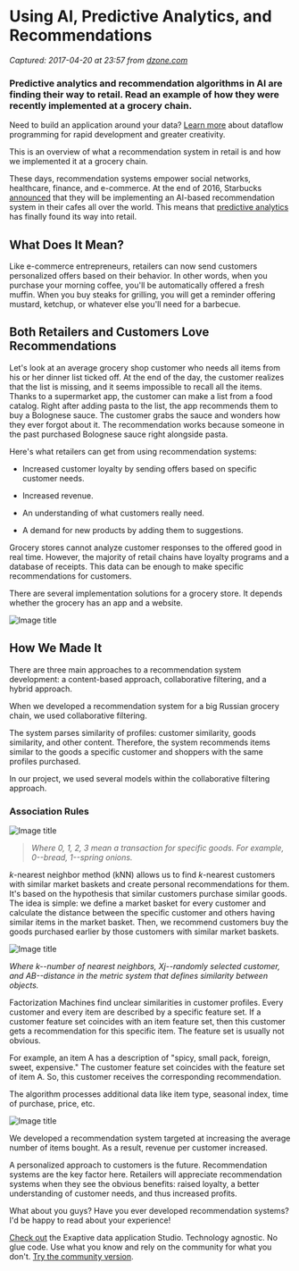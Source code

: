 # Using AI, Predictive Analytics, and Recommendations

_Captured: 2017-04-20 at 23:57 from [dzone.com](https://dzone.com/articles/powered-by-ai-how-to-use-recommendation-system-in?edition=292902&utm_source=Daily%20Digest&utm_medium=email&utm_campaign=dd%202017-04-20)_

### Predictive analytics and recommendation algorithms in AI are finding their way to retail. Read an example of how they were recently implemented at a grocery chain.

Need to build an application around your data? [Learn more](https://dzone.com/go?i=200129&u=http%3A%2F%2Fhubs.ly%2FH06Pr9h0) about dataflow programming for rapid development and greater creativity.

This is an overview of what a recommendation system in retail is and how we implemented it at a grocery chain.

These days, recommendation systems empower social networks, healthcare, finance, and e-commerce. At the end of 2016, Starbucks [announced](http://www.businessinsider.com/starbucks-develops-personalization-system-2016-12) that they will be implementing an AI-based recommendation system in their cafes all over the world. This means that [predictive analytics](http://www.predictiveanalyticstoday.com/what-is-predictive-analytics/) has finally found its way into retail.

## What Does It Mean?

Like e-commerce entrepreneurs, retailers can now send customers personalized offers based on their behavior. In other words, when you purchase your morning coffee, you'll be automatically offered a fresh muffin. When you buy steaks for grilling, you will get a reminder offering mustard, ketchup, or whatever else you'll need for a barbecue.

## Both Retailers and Customers Love Recommendations

Let's look at an average grocery shop customer who needs all items from his or her dinner list ticked off. At the end of the day, the customer realizes that the list is missing, and it seems impossible to recall all the items. Thanks to a supermarket app, the customer can make a list from a food catalog. Right after adding pasta to the list, the app recommends them to buy a Bolognese sauce. The customer grabs the sauce and wonders how they ever forgot about it. The recommendation works because someone in the past purchased Bolognese sauce right alongside pasta.

Here's what retailers can get from using recommendation systems:

  * Increased customer loyalty by sending offers based on specific customer needs.

  * Increased revenue.

  * An understanding of what customers really need.

  * A demand for new products by adding them to suggestions.

Grocery stores cannot analyze customer responses to the offered good in real time. However, the majority of retail chains have loyalty programs and a database of receipts. This data can be enough to make specific recommendations for customers.

There are several implementation solutions for a grocery store. It depends whether the grocery has an app and a website.

![Image title](https://dzone.com/storage/temp/4990151-operation-principle-of-the-recommendation-system.png)

## How We Made It

There are three main approaches to a recommendation system development: a content-based approach, collaborative filtering, and a hybrid approach.

When we developed a recommendation system for a big Russian grocery chain, we used collaborative filtering.

The system parses similarity of profiles: customer similarity, goods similarity, and other content. Therefore, the system recommends items similar to the goods a specific customer and shoppers with the same profiles purchased.

In our project, we used several models within the collaborative filtering approach.

### Association Rules

![Image title](https://dzone.com/storage/temp/4990223-bigram-rules-the-model-in-our-project.png)

> _Where 0, 1, 2, 3 mean a transaction for specific goods. For example, 0--bread, 1--spring onions._

_k_-nearest neighbor method (kNN) allows us to find _k_-nearest customers with similar market baskets and create personal recommendations for them. It's based on the hypothesis that similar customers purchase similar goods. The idea is simple: we define a market basket for every customer and calculate the distance between the specific customer and others having similar items in the market basket. Then, we recommend customers buy the goods purchased earlier by those customers with similar market baskets.

![Image title](https://dzone.com/storage/temp/4990233-k-nearest-neighbor-method.png)

_Where k--number of nearest neighbors, Xj--randomly selected customer, and AB--distance in the metric system that defines similarity between objects._

Factorization Machines find unclear similarities in customer profiles. Every customer and every item are described by a specific feature set. If a customer feature set coincides with an item feature set, then this customer gets a recommendation for this specific item. The feature set is usually not obvious.

For example, an item A has a description of "spicy, small pack, foreign, sweet, expensive." The customer feature set coincides with the feature set of item A. So, this customer receives the corresponding recommendation.

The algorithm processes additional data like item type, seasonal index, time of purchase, price, etc.

![Image title](https://dzone.com/storage/temp/4998999-factorization-machines.png)

We developed a recommendation system targeted at increasing the average number of items bought. As a result, revenue per customer increased.

A personalized approach to customers is the future. Recommendation systems are the key factor here. Retailers will appreciate recommendation systems when they see the obvious benefits: raised loyalty, a better understanding of customer needs, and thus increased profits.

What about you guys? Have you ever developed recommendation systems? I'd be happy to read about your experience!

[Check out](https://dzone.com/go?i=200130&u=http%3A%2F%2Fhubs.ly%2FH06Pr9h0) the Exaptive data application Studio. Technology agnostic. No glue code. Use what you know and rely on the community for what you don't. [Try the community version](https://dzone.com/go?i=200130&u=https%3A%2F%2Fexaptive.city%2F%23%2Flanding%3Freferrer%3DGeneral).

